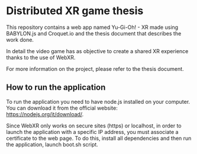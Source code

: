 # Distributed XR game thesis

This repository contains a web app named Yu-Gi-Oh! - XR made using BABYLON.js and Croquet.io and the thesis document that describes the work done.

In detail the video game has as objective to create a shared XR experience thanks to the use of WebXR.

For more information on the project, please refer to the thesis document.


## How to run the application

To run the application you need to have node.js installed on your computer. You can download it from the official website: https://nodejs.org/it/download/.

Since WebXR only works on secure sites (https) or localhost, in order to launch the application with a specific IP address, you must associate a certificate to the web page. To do this, install all dependencies and then run the application, launch boot.sh script.